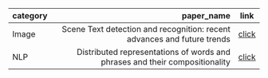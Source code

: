 | category                  | paper_name                 | link          |
| :------------------- | -------------------: |:---------------:|
|Image|Scene Text detection and recognition: recent advances and future trends | [click](https://www.notion.so/impactjoo/Scene-Text-detection-and-recognition-recent-advances-and-future-trends-773397f57cf74f1b8ee80f63094e2b5f)
|NLP|Distributed representations of words and phrases and their compositionality|[click](https://www.notion.so/impactjoo/Distributed-representations-of-words-and-phrases-and-their-compositionality-90e5c56a0c63425c8b7b6e3155f2f5f0)
